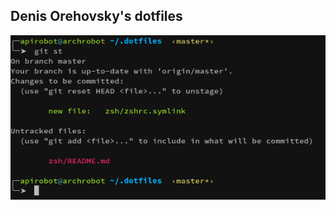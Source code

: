## Denis Orehovsky's dotfiles

![Screenshot of my shell prompt](https://raw.githubusercontent.com/apirobot/dotfiles/master/screenshot.png)
